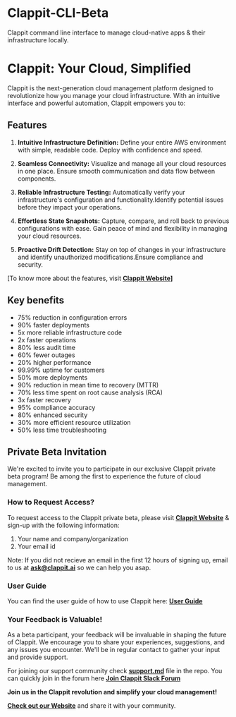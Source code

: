 # Clappit-CLI-Beta
Clappit command line interface to manage cloud-native apps &amp; their infrastructure locally.

# Clappit: Your Cloud, Simplified

Clappit is the next-generation cloud management platform designed to revolutionize how you manage your cloud infrastructure. With an intuitive interface and powerful automation, Clappit empowers you to:

## **Features** 

1. **Intuitive Infrastructure Definition:** Define your entire AWS environment with simple, readable code. Deploy with confidence and speed.

2. **Seamless Connectivity:** Visualize and manage all your cloud resources in one place. Ensure smooth communication and data flow between components.

3. **Reliable Infrastructure Testing:** Automatically verify your infrastructure's configuration and functionality.Identify potential issues before they impact your operations.

4. **Effortless State Snapshots:** Capture, compare, and roll back to previous configurations with ease. Gain peace of mind and flexibility in managing your cloud resources.

5. **Proactive Drift Detection:** Stay on top of changes in your infrastructure and identify unauthorized modifications.Ensure compliance and security.

[To know more about the features, visit **[Clappit Website](https://clappit.ai)]**

## Key benefits

- 75% reduction in configuration errors
- 90% faster deployments
- 5x more reliable infrastructure code
- 2x faster operations
- 80% less audit time
- 60% fewer outages
- 20% higher performance
- 99.99% uptime for customers
- 50% more deployments
- 90% reduction in mean time to recovery (MTTR)
- 70% less time spent on root cause analysis (RCA)
- 3x faster recovery
- 95% compliance accuracy
- 80% enhanced security
- 30% more efficient resource utilization
- 50% less time troubleshooting

## Private Beta Invitation

We're excited to invite you to participate in our exclusive Clappit private beta program! Be among the first to experience the future of cloud management.

### How to Request Access?

To request access to the Clappit private beta, please visit **[Clappit Website](https://clappit.ai)** & sign-up with the following information:

1. Your name and company/organization
2. Your email id

Note: If you did not recieve an email in the first 12 hours of signing up, email to us at **ask@clappit.ai** so we can help you asap.

### User Guide

You can find the user guide of how to use Clappit here: **[User Guide](https://github.com/Clappit/Clappit-CLI_Beta/blob/master/userguide.md)**

### Your Feedback is Valuable!

As a beta participant, your feedback will be invaluable in shaping the future of Clappit. We encourage you to share your experiences, suggestions, and any issues you encounter. We'll be in regular contact to gather your input and provide support.

For joining our support community check **[support.md](https://github.com/Clappit/Clappit-CLI_Beta/blob/master/support.md)** file in the repo.
You can quickly join in the forum here **[Join Clappit Slack Forum](https://join.slack.com/t/clappit/shared_invite/zt-2mouyjlde-fXTY8_gJH0hXHP_ma5xroQ)**

**Join us in the Clappit revolution and simplify your cloud management!**

**[Check out our Website](https://clappit.ai)** and share it with your community.
